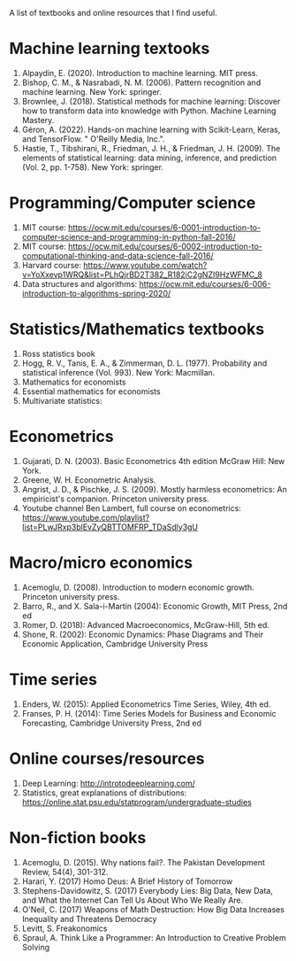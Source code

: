 A list of textbooks and online resources that I find useful. 

# Machine learning textooks

1. Alpaydin, E. (2020). Introduction to machine learning. MIT press.
2. Bishop, C. M., & Nasrabadi, N. M. (2006). Pattern recognition and machine learning. New York: springer.
3. Brownlee, J. (2018). Statistical methods for machine learning: Discover how to transform data into knowledge with Python. Machine Learning Mastery.
4. Géron, A. (2022). Hands-on machine learning with Scikit-Learn, Keras, and TensorFlow. " O'Reilly Media, Inc.".
5. Hastie, T., Tibshirani, R., Friedman, J. H., & Friedman, J. H. (2009). The elements of statistical learning: data mining, inference, and prediction (Vol. 2, pp. 1-758). New York: springer.

# Programming/Computer science

1. MIT course: https://ocw.mit.edu/courses/6-0001-introduction-to-computer-science-and-programming-in-python-fall-2016/
2. MIT course: https://ocw.mit.edu/courses/6-0002-introduction-to-computational-thinking-and-data-science-fall-2016/
3. Harvard course: https://www.youtube.com/watch?v=YoXxevp1WRQ&list=PLhQjrBD2T382_R182iC2gNZI9HzWFMC_8
4. Data structures and algorithms: https://ocw.mit.edu/courses/6-006-introduction-to-algorithms-spring-2020/

# Statistics/Mathematics textbooks

1. Ross statistics book
2. Hogg, R. V., Tanis, E. A., & Zimmerman, D. L. (1977). Probability and statistical inference (Vol. 993). New York: Macmillan.
3. Mathematics for economists
4. Essential mathematics for economists
5. Multivariate statistics: 


# Econometrics

1. Gujarati, D. N. (2003). Basic Econometrics 4th edition McGraw Hill: New York.
2. Greene, W. H. Econometric Analysis.
3. Angrist, J. D., & Pischke, J. S. (2009). Mostly harmless econometrics: An empiricist's companion. Princeton university press.
3. Youtube channel Ben Lambert, full course on econometrics: https://www.youtube.com/playlist?list=PLwJRxp3blEvZyQBTTOMFRP_TDaSdly3gU

# Macro/micro economics

1. Acemoglu, D. (2008). Introduction to modern economic growth. Princeton university press.
2. Barro, R., and X. Sala-i-Martin (2004): Economic Growth, MIT Press, 2nd ed
3. Romer, D. (2018): Advanced Macroeconomics, McGraw-Hill, 5th ed.
4. Shone, R. (2002): Economic Dynamics: Phase Diagrams and Their Economic Application, Cambridge University Press

# Time series 

1. Enders, W. (2015): Applied Econometrics Time Series, Wiley, 4th ed.
2. Franses, P. H. (2014): Time Series Models for Business and Economic Forecasting, Cambridge University Press, 2nd ed

# Online courses/resources

1. Deep Learning: http://introtodeeplearning.com/
2. Statistics, great explanations of distributions: https://online.stat.psu.edu/statprogram/undergraduate-studies


# Non-fiction books

1. Acemoglu, D. (2015). Why nations fail?. The Pakistan Development Review, 54(4), 301-312.
2. Harari, Y. (2017) Homo Deus: A Brief History of Tomorrow
2. Stephens-Davidowitz, S. (2017) Everybody Lies: Big Data, New Data, and What the Internet Can Tell Us About Who We Really Are.
3. O'Neil, C. (2017) Weapons of Math Destruction: How Big Data Increases Inequality and Threatens Democracy
4. Levitt, S. Freakonomics
5. Spraul, A. Think Like a Programmer: An Introduction to Creative Problem Solving 
